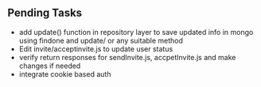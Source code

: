 ## Pending Tasks
 

 - add update() function in repository layer to save updated info in mongo using findone and update/ or any suitable method
 - Edit invite/acceptinvite.js to update user status
 - verify return responses for sendInvite.js, accpetInvite.js and make changes if needed
 - integrate cookie based auth